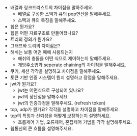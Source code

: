 - 배열과 링크드리스트의 차이점을 말하주세요.
    - 배열로 구성한 스택과 큐의 pop연산을 말해주세요.
    - 스택과 큐의 특징을 말해주세요.
- 힙은 뭔가요?
- 힙은 어떤 자료구조로 만들어졌나요?
- 트리의 정의가 뭔가요?
- 그래프와 트리의 차이점은?
- 해쉬는 보통 어떤 때에 사용되는지
    - 해쉬의 충돌을 어떤 식으로 제어하는지 말해주세요.
    - 개방주소법과 seperate chaining의 차이점을 말해주세요.
- 쿠키, 세션 각각을 설명하고 차이점을 말해주세요.
- 토큰 기반 인증 시스템이 뭔지 설명하고 장점을 말해주세요.
- jwt가 뭔가요?
    - jwt는 어떤식으로 구성되어 있나요?
    - jwt의 장단점을 말해주세요
    - jwt의 인증과정을 말해주세요. (refresh token)
- tcp, udp가 뭔가요? 각각을 설명하고 차이점을 말해주세요.
- tcp의 특징과 신뢰성을 어떻게 보장하는지 설명하세요.
    - 흐름제어 기법, 오류제어, 혼잡제어 기법을 각각 설명해주세요.
- 웹통신의 큰 흐름을 설명해주세요.